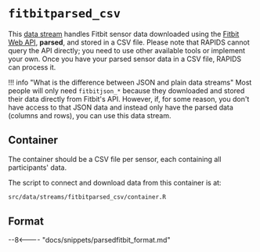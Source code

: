# `fitbitparsed_csv`
This [data stream](../../datastreams/data-streams-introduction) handles Fitbit sensor data downloaded using the [Fitbit Web API](https://dev.fitbit.com/build/reference/web-api/), **parsed**, and stored in a CSV file. Please note that RAPIDS cannot query the API directly; you need to use other available tools or implement your own. Once you have your parsed sensor data in a CSV file, RAPIDS can process it.

!!! info "What is the difference between JSON and plain data streams"
    Most people will only need `fitbitjson_*` because they downloaded and stored their data directly from Fitbit's API. However, if, for some reason, you don't have access to that JSON data and instead only have the parsed data (columns and rows), you can use this data stream.

## Container
The container should be a CSV file per sensor, each containing all participants' data.

The script to connect and download data from this container is at:
```bash
src/data/streams/fitbitparsed_csv/container.R
```

## Format

--8<---- "docs/snippets/parsedfitbit_format.md"
